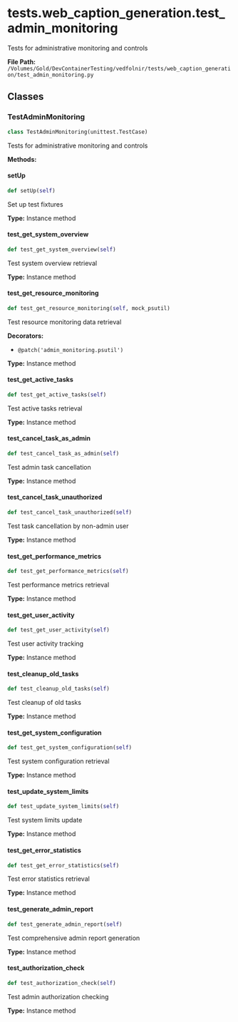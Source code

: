 # tests.web_caption_generation.test_admin_monitoring

Tests for administrative monitoring and controls

**File Path:** `/Volumes/Gold/DevContainerTesting/vedfolnir/tests/web_caption_generation/test_admin_monitoring.py`

## Classes

### TestAdminMonitoring

```python
class TestAdminMonitoring(unittest.TestCase)
```

Tests for administrative monitoring and controls

**Methods:**

#### setUp

```python
def setUp(self)
```

Set up test fixtures

**Type:** Instance method

#### test_get_system_overview

```python
def test_get_system_overview(self)
```

Test system overview retrieval

**Type:** Instance method

#### test_get_resource_monitoring

```python
def test_get_resource_monitoring(self, mock_psutil)
```

Test resource monitoring data retrieval

**Decorators:**
- `@patch('admin_monitoring.psutil')`

**Type:** Instance method

#### test_get_active_tasks

```python
def test_get_active_tasks(self)
```

Test active tasks retrieval

**Type:** Instance method

#### test_cancel_task_as_admin

```python
def test_cancel_task_as_admin(self)
```

Test admin task cancellation

**Type:** Instance method

#### test_cancel_task_unauthorized

```python
def test_cancel_task_unauthorized(self)
```

Test task cancellation by non-admin user

**Type:** Instance method

#### test_get_performance_metrics

```python
def test_get_performance_metrics(self)
```

Test performance metrics retrieval

**Type:** Instance method

#### test_get_user_activity

```python
def test_get_user_activity(self)
```

Test user activity tracking

**Type:** Instance method

#### test_cleanup_old_tasks

```python
def test_cleanup_old_tasks(self)
```

Test cleanup of old tasks

**Type:** Instance method

#### test_get_system_configuration

```python
def test_get_system_configuration(self)
```

Test system configuration retrieval

**Type:** Instance method

#### test_update_system_limits

```python
def test_update_system_limits(self)
```

Test system limits update

**Type:** Instance method

#### test_get_error_statistics

```python
def test_get_error_statistics(self)
```

Test error statistics retrieval

**Type:** Instance method

#### test_generate_admin_report

```python
def test_generate_admin_report(self)
```

Test comprehensive admin report generation

**Type:** Instance method

#### test_authorization_check

```python
def test_authorization_check(self)
```

Test admin authorization checking

**Type:** Instance method

